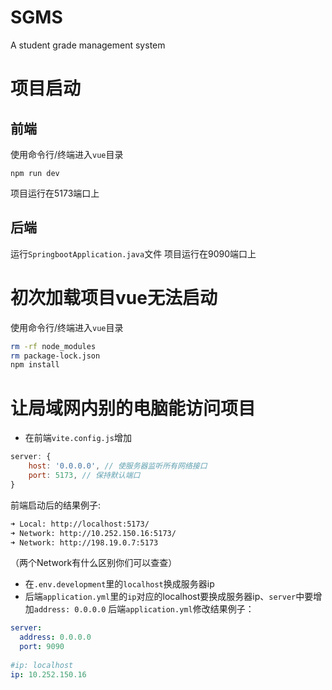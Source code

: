# SGMS
A student grade management system
# 项目启动
## 前端
使用命令行/终端进入`vue`目录
 ```
npm run dev
```
项目运行在5173端口上
## 后端
运行`SpringbootApplication.java`文件
项目运行在9090端口上
# 初次加载项目vue无法启动
使用命令行/终端进入`vue`目录
```bash
rm -rf node_modules
rm package-lock.json
npm install
```
# 让局域网内别的电脑能访问项目
-  在前端`vite.config.js`增加
```javascript
server: {
	host: '0.0.0.0', // 使服务器监听所有网络接口
	port: 5173, // 保持默认端口
}
```
前端启动后的结果例子:
```bash
➜ Local: http://localhost:5173/ 
➜ Network: http://10.252.150.16:5173/ 
➜ Network: http://198.19.0.7:5173
```
（两个Network有什么区别你们可以查查）
- 在`.env.development`里的`localhost`换成服务器ip
- 后端`application.yml`里的`ip`对应的localhost要换成服务器ip、`server`中要增加`address: 0.0.0.0`
后端`application.yml`修改结果例子：
```yml
server:  
  address: 0.0.0.0  
  port: 9090
  
#ip: localhost  
ip: 10.252.150.16
```
